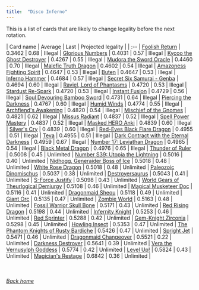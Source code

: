 ```yaml
---
title:  "Disco Inferno"
---
```


This is a list of cards that are likely to change legality before the next rotation.

| Card name | Average | Last | Projected legality |
| :-- |
[Foolish Return](https://db.ygoprodeck.com/card/?search=Foolish%20Return) | 0.3462 | 0.68 | Illegal |
[Glorious Numbers](https://db.ygoprodeck.com/card/?search=Glorious%20Numbers) | 0.4031 | 0.57 | Illegal |
[Kycoo the Ghost Destroyer](https://db.ygoprodeck.com/card/?search=Kycoo%20the%20Ghost%20Destroyer) | 0.4267 | 0.55 | Illegal |
[Mudora the Sword Oracle](https://db.ygoprodeck.com/card/?search=Mudora%20the%20Sword%20Oracle) | 0.4460 | 0.70 | Illegal |
[Malefic Truth Dragon](https://db.ygoprodeck.com/card/?search=Malefic%20Truth%20Dragon) | 0.4602 | 0.54 | Illegal |
[Amazoness Fighting Spirit](https://db.ygoprodeck.com/card/?search=Amazoness%20Fighting%20Spirit) | 0.4647 | 0.53 | Illegal |
[Buten](https://db.ygoprodeck.com/card/?search=Buten) | 0.4647 | 0.53 | Illegal |
[Inferno Hammer](https://db.ygoprodeck.com/card/?search=Inferno%20Hammer) | 0.4684 | 0.57 | Illegal |
[Secret Six Samurai - Genba](https://db.ygoprodeck.com/card/?search=Secret%20Six%20Samurai%20-%20Genba) | 0.4694 | 0.60 | Illegal |
[Raviel, Lord of Phantasms](https://db.ygoprodeck.com/card/?search=Raviel,%20Lord%20of%20Phantasms) | 0.4720 | 0.53 | Illegal |
[Stardust Re-Spark](https://db.ygoprodeck.com/card/?search=Stardust%20Re-Spark) | 0.4720 | 0.53 | Illegal |
[Instant Fusion](https://db.ygoprodeck.com/card/?search=Instant%20Fusion) | 0.4729 | 0.56 | Illegal |
[Soul Devouring Bamboo Sword](https://db.ygoprodeck.com/card/?search=Soul%20Devouring%20Bamboo%20Sword) | 0.4731 | 0.64 | Illegal |
[Piercing the Darkness](https://db.ygoprodeck.com/card/?search=Piercing%20the%20Darkness) | 0.4767 | 0.60 | Illegal |
[Humid Winds](https://db.ygoprodeck.com/card/?search=Humid%20Winds) | 0.4774 | 0.55 | Illegal |
[Archfiend's Awakening](https://db.ygoprodeck.com/card/?search=Archfiend's%20Awakening) | 0.4820 | 0.54 | Illegal |
[Mischief of the Gnomes](https://db.ygoprodeck.com/card/?search=Mischief%20of%20the%20Gnomes) | 0.4821 | 0.62 | Illegal |
[Missus Radiant](https://db.ygoprodeck.com/card/?search=Missus%20Radiant) | 0.4837 | 0.52 | Illegal |
[Spell Power Mastery](https://db.ygoprodeck.com/card/?search=Spell%20Power%20Mastery) | 0.4837 | 0.52 | Illegal |
[Masked HERO Anki](https://db.ygoprodeck.com/card/?search=Masked%20HERO%20Anki) | 0.4839 | 0.60 | Illegal |
[Silver's Cry](https://db.ygoprodeck.com/card/?search=Silver's%20Cry) | 0.4839 | 0.60 | Illegal |
[Red-Eyes Black Flare Dragon](https://db.ygoprodeck.com/card/?search=Red-Eyes%20Black%20Flare%20Dragon) | 0.4955 | 0.51 | Illegal |
[Teva](https://db.ygoprodeck.com/card/?search=Teva) | 0.4955 | 0.51 | Illegal |
[Dark Contract with the Eternal Darkness](https://db.ygoprodeck.com/card/?search=Dark%20Contract%20with%20the%20Eternal%20Darkness) | 0.4959 | 0.67 | Illegal |
[Number 17: Leviathan Dragon](https://db.ygoprodeck.com/card/?search=Number%2017:%20Leviathan%20Dragon) | 0.4965 | 0.54 | Illegal |
[Black Metal Dragon](https://db.ygoprodeck.com/card/?search=Black%20Metal%20Dragon) | 0.4976 | 0.65 | Illegal |
[Thunder of Ruler](https://db.ygoprodeck.com/card/?search=Thunder%20of%20Ruler) | 0.5008 | 0.45 | Unlimited |
[Number S39: Utopia the Lightning](https://db.ygoprodeck.com/card/?search=Number%20S39:%20Utopia%20the%20Lightning) | 0.5016 | 0.40 | Unlimited |
[Nidhogg, Generaider Boss of Ice](https://db.ygoprodeck.com/card/?search=Nidhogg,%20Generaider%20Boss%20of%20Ice) | 0.5018 | 0.48 | Unlimited |
[White Rose Dragon](https://db.ygoprodeck.com/card/?search=White%20Rose%20Dragon) | 0.5018 | 0.48 | Unlimited |
[Paleozoic Dinomischus](https://db.ygoprodeck.com/card/?search=Paleozoic%20Dinomischus) | 0.5037 | 0.38 | Unlimited |
[Destroyersaurus](https://db.ygoprodeck.com/card/?search=Destroyersaurus) | 0.5043 | 0.41 | Unlimited |
[S-Force Justify](https://db.ygoprodeck.com/card/?search=S-Force%20Justify) | 0.5098 | 0.43 | Unlimited |
[World Gears of Theurlogical Demiurgy](https://db.ygoprodeck.com/card/?search=World%20Gears%20of%20Theurlogical%20Demiurgy) | 0.5108 | 0.46 | Unlimited |
[Magical Musketeer Doc](https://db.ygoprodeck.com/card/?search=Magical%20Musketeer%20Doc) | 0.5116 | 0.41 | Unlimited |
[Dragonmaid Sheou](https://db.ygoprodeck.com/card/?search=Dragonmaid%20Sheou) | 0.5118 | 0.49 | Unlimited |
[Giant Orc](https://db.ygoprodeck.com/card/?search=Giant%20Orc) | 0.5135 | 0.47 | Unlimited |
[Zombie World](https://db.ygoprodeck.com/card/?search=Zombie%20World) | 0.5163 | 0.48 | Unlimited |
[Fossil Warrior Skull Bone](https://db.ygoprodeck.com/card/?search=Fossil%20Warrior%20Skull%20Bone) | 0.5171 | 0.43 | Unlimited |
[Red Rising Dragon](https://db.ygoprodeck.com/card/?search=Red%20Rising%20Dragon) | 0.5198 | 0.44 | Unlimited |
[Infernity Knight](https://db.ygoprodeck.com/card/?search=Infernity%20Knight) | 0.5253 | 0.46 | Unlimited |
[Red Sprinter](https://db.ygoprodeck.com/card/?search=Red%20Sprinter) | 0.5288 | 0.42 | Unlimited |
[Gem-Knight Zirconia](https://db.ygoprodeck.com/card/?search=Gem-Knight%20Zirconia) | 0.5298 | 0.45 | Unlimited |
[Howling Insect](https://db.ygoprodeck.com/card/?search=Howling%20Insect) | 0.5353 | 0.47 | Unlimited |
[The Phantom Knights of Rusty Bardiche](https://db.ygoprodeck.com/card/?search=The%20Phantom%20Knights%20of%20Rusty%20Bardiche) | 0.5426 | 0.47 | Unlimited |
[Spright Jet](https://db.ygoprodeck.com/card/?search=Spright%20Jet) | 0.5471 | 0.46 | Unlimited |
[Dragonmaid Changeover](https://db.ygoprodeck.com/card/?search=Dragonmaid%20Changeover) | 0.5521 | 0.22 | Unlimited |
[Darkness Destroyer](https://db.ygoprodeck.com/card/?search=Darkness%20Destroyer) | 0.5641 | 0.39 | Unlimited |
[Vera the Vernusylph Goddess](https://db.ygoprodeck.com/card/?search=Vera%20the%20Vernusylph%20Goddess) | 0.5774 | 0.42 | Unlimited |
[Level Up!](https://db.ygoprodeck.com/card/?search=Level%20Up!) | 0.5824 | 0.43 | Unlimited |
[Magician's Restage](https://db.ygoprodeck.com/card/?search=Magician's%20Restage) | 0.6842 | 0.36 | Unlimited |

<br>

###### [Back home](index)